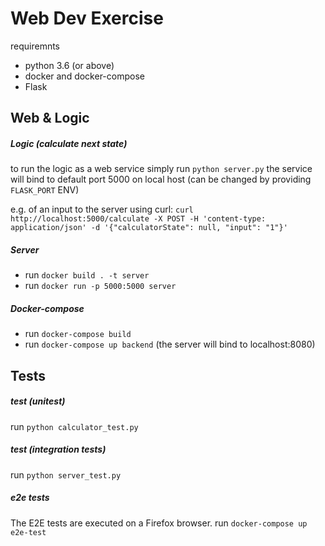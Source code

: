 # Web Dev Exercise #

requiremnts
- python 3.6 (or above)
- docker and docker-compose
- Flask

## Web & Logic ##

##### Logic (calculate next state) #####

to run the logic as a web service simply run `python server.py`
the service will bind to default port 5000 on local host (can be changed by providing `FLASK_PORT` ENV)

e.g. of an input to the server using curl:
`curl http://localhost:5000/calculate -X POST -H 'content-type: application/json' -d '{"calculatorState": null, "input": "1"}'`

##### Server #####
- run `docker build . -t server`
- run `docker run -p 5000:5000 server`

##### Docker-compose #####
- run `docker-compose build`
- run `docker-compose up backend` (the server will bind to localhost:8080)

## Tests ##

##### test (unitest) #####
run `python calculator_test.py`

##### test (integration tests) #####
run `python server_test.py`

##### e2e tests #####
The E2E tests are executed on a Firefox browser.
run `docker-compose up e2e-test`



